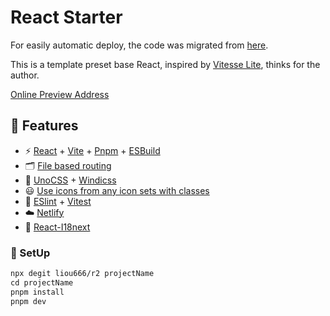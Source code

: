 # React Starter

For easily automatic deploy, the code was migrated from [here](https://github.com/liou666/template/tree/react).

This is a template preset base React, inspired by [Vitesse Lite](https://github.com/antfu/vitesse-lite), thinks for the author.

[Online Preview Address](https://hellor2.netlify.app/)

## 🎉 Features

- ⚡️ [React](https://reactjs.org/) + [Vite](https://vitejs.dev/) + [Pnpm](https://pnpm.io/) + [ESBuild](https://esbuild.github.io/)
- 🗂 [File based routing](https://github.com/hannoeru/vite-plugin-pages)
- 🎨 [UnoCSS](https://github.com/unocss/unocss) + [Windicss](https://github.com/windicss/windicss)
- 😃 [Use icons from any icon sets with classes](https://github.com/unocss/unocss/tree/main/packages/preset-icons)
- 🦾 [ESlint](https://eslint.org/) + [Vitest](https://vitest.dev/)
- ☁️ [Netlify](https://www.netlify.com/)
- 📕 [React-I18next](https://react.i18next.com/)

### 🚀 SetUp

```html
npx degit liou666/r2 projectName
cd projectName
pnpm install
pnpm dev
```

